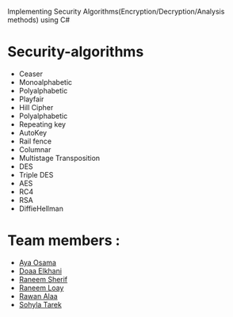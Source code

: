 Implementing Security Algorithms(Encryption/Decryption/Analysis methods) using C#
# Security-algorithms
- Ceaser
- Monoalphabetic
- Polyalphabetic
- Playfair
- Hill Cipher 
- Polyalphabetic
- Repeating key
- AutoKey
- Rail fence
- Columnar
- Multistage Transposition
- DES
- Triple DES
- AES
- RC4
- RSA
- DiffieHellman

# Team members :
- [Aya Osama](https://github.com/)
- [Doaa Elkhani](https://github.com/)
- [Raneem Sherif](https://github.com/Raneeml)
- [Raneem Loay](https://github.com/RaneemLoay)
- [Rawan Alaa](https://github.com/12Rawan) 
- [Sohyla Tarek](https://github.com/Sohyla31)

